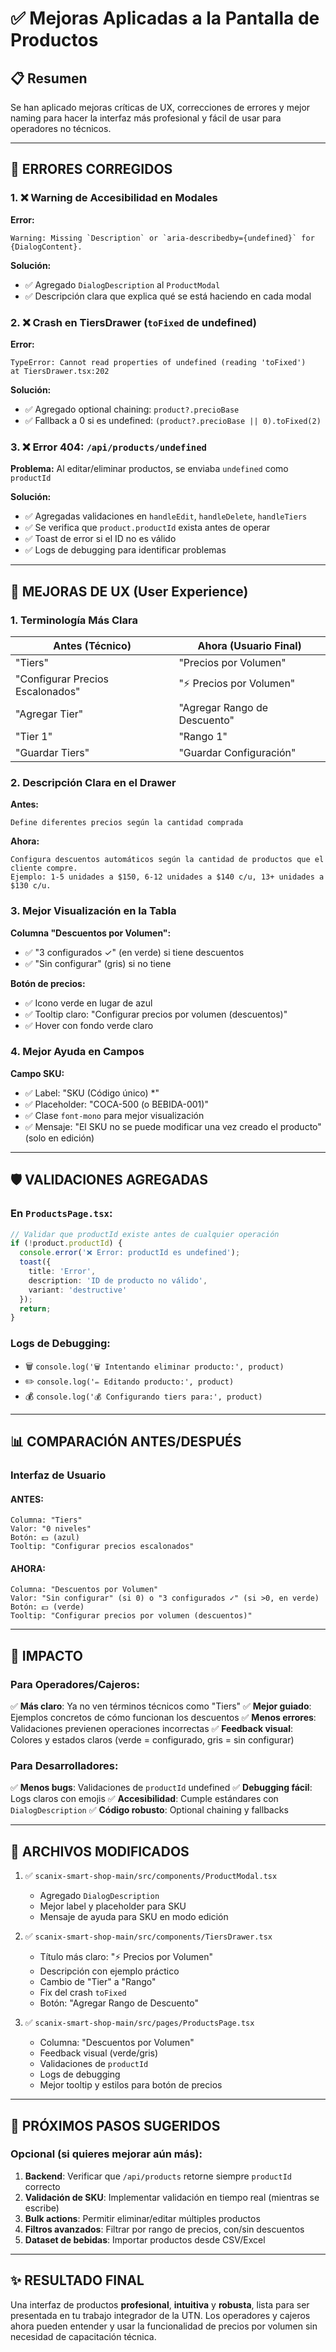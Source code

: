 # ✅ Mejoras Aplicadas a la Pantalla de Productos

## 📋 Resumen
Se han aplicado mejoras críticas de UX, correcciones de errores y mejor naming para hacer la interfaz más profesional y fácil de usar para operadores no técnicos.

---

## 🐛 **ERRORES CORREGIDOS**

### 1. ❌ **Warning de Accesibilidad en Modales**
**Error:**
```
Warning: Missing `Description` or `aria-describedby={undefined}` for {DialogContent}.
```

**Solución:**
- ✅ Agregado `DialogDescription` al `ProductModal`
- ✅ Descripción clara que explica qué se está haciendo en cada modal

### 2. ❌ **Crash en TiersDrawer (`toFixed` de undefined)**
**Error:**
```
TypeError: Cannot read properties of undefined (reading 'toFixed')
at TiersDrawer.tsx:202
```

**Solución:**
- ✅ Agregado optional chaining: `product?.precioBase`
- ✅ Fallback a 0 si es undefined: `(product?.precioBase || 0).toFixed(2)`

### 3. ❌ **Error 404: `/api/products/undefined`**
**Problema:** Al editar/eliminar productos, se enviaba `undefined` como `productId`

**Solución:**
- ✅ Agregadas validaciones en `handleEdit`, `handleDelete`, `handleTiers`
- ✅ Se verifica que `product.productId` exista antes de operar
- ✅ Toast de error si el ID no es válido
- ✅ Logs de debugging para identificar problemas

---

## 🎨 **MEJORAS DE UX (User Experience)**

### 1. **Terminología Más Clara**

| **Antes (Técnico)** | **Ahora (Usuario Final)** |
|---------------------|---------------------------|
| "Tiers" | "Precios por Volumen" |
| "Configurar Precios Escalonados" | "⚡ Precios por Volumen" |
| "Agregar Tier" | "Agregar Rango de Descuento" |
| "Tier 1" | "Rango 1" |
| "Guardar Tiers" | "Guardar Configuración" |

### 2. **Descripción Clara en el Drawer**
**Antes:**
```
Define diferentes precios según la cantidad comprada
```

**Ahora:**
```
Configura descuentos automáticos según la cantidad de productos que el cliente compre.
Ejemplo: 1-5 unidades a $150, 6-12 unidades a $140 c/u, 13+ unidades a $130 c/u.
```

### 3. **Mejor Visualización en la Tabla**

**Columna "Descuentos por Volumen":**
- ✅ "3 configurados ✓" (en verde) si tiene descuentos
- ✅ "Sin configurar" (gris) si no tiene

**Botón de precios:**
- ✅ Icono verde en lugar de azul
- ✅ Tooltip claro: "Configurar precios por volumen (descuentos)"
- ✅ Hover con fondo verde claro

### 4. **Mejor Ayuda en Campos**

**Campo SKU:**
- ✅ Label: "SKU (Código único) *"
- ✅ Placeholder: "COCA-500 (o BEBIDA-001)"
- ✅ Clase `font-mono` para mejor visualización
- ✅ Mensaje: "El SKU no se puede modificar una vez creado el producto" (solo en edición)

---

## 🛡️ **VALIDACIONES AGREGADAS**

### En `ProductsPage.tsx`:
```typescript
// Validar que productId existe antes de cualquier operación
if (!product.productId) {
  console.error('❌ Error: productId es undefined');
  toast({
    title: 'Error',
    description: 'ID de producto no válido',
    variant: 'destructive'
  });
  return;
}
```

### Logs de Debugging:
- 🗑️ `console.log('🗑️ Intentando eliminar producto:', product)`
- ✏️ `console.log('✏️ Editando producto:', product)`
- 💰 `console.log('💰 Configurando tiers para:', product)`

---

## 📊 **COMPARACIÓN ANTES/DESPUÉS**

### **Interfaz de Usuario**

#### ANTES:
```
Columna: "Tiers"
Valor: "0 niveles"
Botón: 💵 (azul)
Tooltip: "Configurar precios escalonados"
```

#### AHORA:
```
Columna: "Descuentos por Volumen"
Valor: "Sin configurar" (si 0) o "3 configurados ✓" (si >0, en verde)
Botón: 💵 (verde)
Tooltip: "Configurar precios por volumen (descuentos)"
```

---

## 🎯 **IMPACTO**

### Para Operadores/Cajeros:
✅ **Más claro**: Ya no ven términos técnicos como "Tiers"
✅ **Mejor guiado**: Ejemplos concretos de cómo funcionan los descuentos
✅ **Menos errores**: Validaciones previenen operaciones incorrectas
✅ **Feedback visual**: Colores y estados claros (verde = configurado, gris = sin configurar)

### Para Desarrolladores:
✅ **Menos bugs**: Validaciones de `productId` undefined
✅ **Debugging fácil**: Logs claros con emojis
✅ **Accesibilidad**: Cumple estándares con `DialogDescription`
✅ **Código robusto**: Optional chaining y fallbacks

---

## 📝 **ARCHIVOS MODIFICADOS**

1. ✅ `scanix-smart-shop-main/src/components/ProductModal.tsx`
   - Agregado `DialogDescription`
   - Mejor label y placeholder para SKU
   - Mensaje de ayuda para SKU en modo edición

2. ✅ `scanix-smart-shop-main/src/components/TiersDrawer.tsx`
   - Título más claro: "⚡ Precios por Volumen"
   - Descripción con ejemplo práctico
   - Cambio de "Tier" a "Rango"
   - Fix del crash `toFixed`
   - Botón: "Agregar Rango de Descuento"

3. ✅ `scanix-smart-shop-main/src/pages/ProductsPage.tsx`
   - Columna: "Descuentos por Volumen"
   - Feedback visual (verde/gris)
   - Validaciones de `productId`
   - Logs de debugging
   - Mejor tooltip y estilos para botón de precios

---

## 🚀 **PRÓXIMOS PASOS SUGERIDOS**

### Opcional (si quieres mejorar aún más):
1. **Backend**: Verificar que `/api/products` retorne siempre `productId` correcto
2. **Validación de SKU**: Implementar validación en tiempo real (mientras se escribe)
3. **Bulk actions**: Permitir eliminar/editar múltiples productos
4. **Filtros avanzados**: Filtrar por rango de precios, con/sin descuentos
5. **Dataset de bebidas**: Importar productos desde CSV/Excel

---

## ✨ **RESULTADO FINAL**

Una interfaz de productos **profesional**, **intuitiva** y **robusta**, lista para ser presentada en tu trabajo integrador de la UTN. Los operadores y cajeros ahora pueden entender y usar la funcionalidad de precios por volumen sin necesidad de capacitación técnica.

